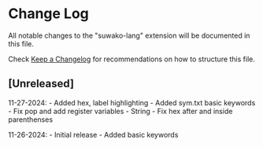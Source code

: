 # Change Log

All notable changes to the "suwako-lang" extension will be documented in this file.

Check [Keep a Changelog](http://keepachangelog.com/) for recommendations on how to structure this file.

## [Unreleased]
11-27-2024:
    - Added hex, label highlighting
    - Added sym.txt basic keywords
    - Fix pop and add register variables
    - String
    - Fix hex after and inside parenthenses
    
11-26-2024:
    - Initial release
    - Added basic keywords
